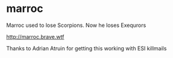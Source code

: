 # marroc
Marroc used to lose Scorpions.  Now he loses Exequrors

http://marroc.brave.wtf

Thanks to Adrian Atruin for getting this working with ESI killmails
